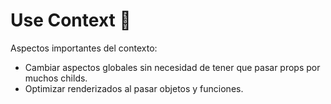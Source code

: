 # Use Context :pencil:

Aspectos importantes del contexto:

* Cambiar aspectos globales sin necesidad de tener que pasar props por muchos childs.
* Optimizar renderizados al pasar objetos y funciones.
